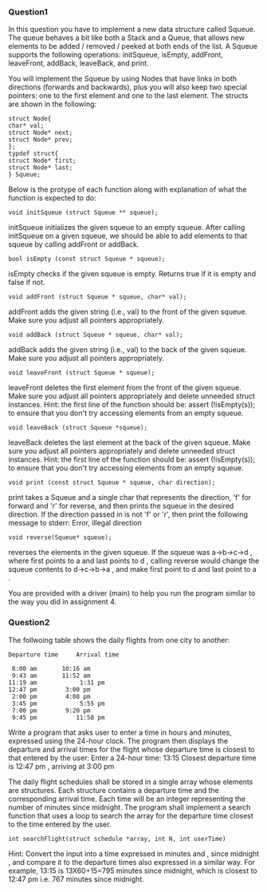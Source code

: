 ### Question1
In this question you have to implement a new data structure called Squeue.
The queue behaves a bit like both a Stack and a Queue, that allows new elements
to be added / removed / peeked at both ends of the list. A Squeue supports the
following operations: initSqueue, isEmpty, addFront, leaveFront, addBack, leaveBack,
and print.

You will implement the Squeue by using Nodes that have links in both directions (forwards and
backwards), plus you will also keep two special pointers: one to the first element and one to
the last element. The structs are shown in the following:

```
struct Node{
char* val;
struct Node* next;
struct Node* prev;
};
typdef struct{
struct Node* first;
struct Node* last;
} Squeue;
```

Below is the protype of each function along with explanation of what the function is
expected to do:
```
void initSqueue (struct Squeue ** squeue);

```
initSqueue initializes the given squeue to an empty squeue. After calling 
initSqueue on a given squeue, we should be able to add elements to that squeue
by calling addFront or addBack.

```
bool isEmpty (const struct Squeue * squeue);
```
isEmpty checks if the given squeue is empty. Returns true if it is empty and 
false if not.

```
void addFront (struct Squeue * squeue, char* val);
```
addFront adds the given string (i.e., val) to the front of the given squeue.
Make sure you adjust all pointers appropriately.

```
void addBack (struct Squeue * squeue, char* val);
```
addBack adds the given string (i.e., val) to the back of the given squeue.
Make sure you adjust all pointers appropriately.

```
void leaveFront (struct Squeue * squeue);
```
leaveFront deletes the first element from the front of the given squeue.
Make sure you adjust all pointers appropriately and delete unneeded struct 
instances.
Hint: the first line of the function should be: assert (!isEmpty(s)); to ensure that you 
don't try accessing elements from an empty squeue.

```
void leaveBack (struct Squeue *squeue);
```
leaveBack deletes the last element at the back of the given squeue. Make sure you adjust 
all pointers appropriately and delete unneeded struct instances.
Hint: the first line of the function should be:
assert (!isEmpty(s)); to ensure that you don't try accessing elements from an empty squeue.

```
void print (const struct Squeue * squeue, char direction);
```
print takes a Squeue and a single char that represents the direction, 'f' for forward and 'r' for
reverse, and then prints the squeue in the desired direction. If the direction passed in is not 'f'
or 'r', then print the following message to stderr: Error, illegal direction <entered direction>

```
void reverse(Squeue* squeue);
```
reverses the elements in the given squeue. If the squeue was a->b->c->d , where first points to a
and last points to d , calling reverse would change the squeue contents to d->c->b->a , and make
first point to d and last point to a .

You are provided with a driver (main) to help you run the program similar to
the way you did in assignment 4.

### Question2
The follwoing table shows the daily flights from one city to another:
```
Departure time     Arrival time

 8:00 am 	   10:16 am 
 9:43 am 	   11:52 am 
11:19 am            1:31 pm 
12:47 pm	    3:00 pm
 2:00 pm 	    4:08 pm
 3:45 pm            5:55 pm
 7:00 pm 	    9:20 pm
 9:45 pm           11:58 pm
```

Write a program that asks user to enter a time in hours and minutes, expressed
using the 24-hour clock. The program then displays the departure and arrival times
for the flight whose departure time is closest to that entered by the user:
Enter a 24-hour time: 13:15
Closest departure time is 12:47 pm , arriving at 3:00 pm 

The daily flight schedules shall be stored in a single array whose elements are
structures. Each structure contains a departure time and the corresponding arrival
time. Each time will be an integer representing the number of minutes since midnight. 
The program shall implement a search function that uses a loop to search 
the array for the departure time closest to the time entered by the user.
```
int searchFlight(struct schedule *array, int N, int userTime)
```
Hint: Convert the input into a time expressed in minutes and , since midnight ,
and compare it to the departure times also expressed in a similar way. For example,
13:15 is 13X60+15=795 minutes since midnight, which is closest to 12:47 pm
i.e. 767 minutes since midnight.


